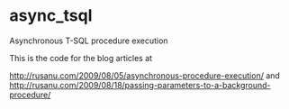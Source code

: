 async_tsql
==========

Asynchronous T-SQL procedure execution

This is the code for the blog articles at

http://rusanu.com/2009/08/05/asynchronous-procedure-execution/ and http://rusanu.com/2009/08/18/passing-parameters-to-a-background-procedure/
